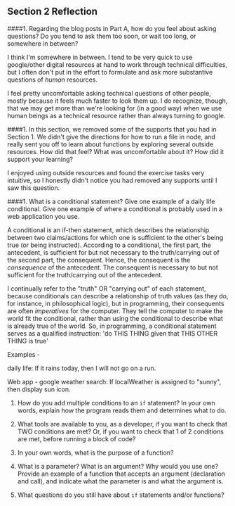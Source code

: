 ## Section 2 Reflection

####1. Regarding the blog posts in Part A, how do you feel about asking questions? Do you tend to ask them too soon, or wait too long, or somewhere in between?

I think I'm somewhere in between. I tend to be very quick to use google/other digital resources at hand to work through technical difficulties, but I often don't put in the effort to formulate and ask more substantive questions of *human* resources.

I feel pretty uncomfortable asking technical questions of other people, mostly because it feels much faster to look them up. I do recognize, though, that we may get more than we're looking for (in a good way) when we use human beings as a technical resource rather than always turning to google.

####1. In this section, we removed some of the supports that you had in Section 1. We didn't give the directions for how to run a file in node, and really sent you off to learn about functions by exploring several outside resources. How did that feel? What was uncomfortable about it? How did it support your learning?

I enjoyed using outside resources and found the exercise tasks very intuitive, so I honestly didn't notice you had removed any supports until I saw this question.

####1. What is a conditional statement? Give one example of a daily life conditional. Give one example of where a conditional is probably used in a web application you use.

A conditional is an if-then statement, which describes the relationship between two claims/actions for which one is sufficient to the other's being true (or being instructed). According to a conditional, the first part, the antecedent, is sufficient for but not necessary to the truth/carrying out of the second part, the consequent. Hence, the consequent is the *consequence* of the antecedent. The consequent is necessary to but not sufficient for the truth/carrying out of the antecedent.

I continually refer to the "truth" OR "carrying out" of each statement, because
conditionals can describe a relationship of truth values (as they do, for instance, in philosophical logic),
but in programming, their consequents are often *imperatives* for the computer. They tell the computer to make the world fit the conditional, rather than using the conditional to describe what is already true of the world. So, in programming, a conditional statement serves as a qualified instruction: 'do THIS THING given that THIS OTHER THING is true'

Examples -

daily life:
If it rains today, then I will not go on a run.

Web app - google weather search:
If localWeather is assigned to "sunny", then display sun icon.


1. How do you add multiple conditions to an `if` statement? In your own words, explain how the program reads them and determines what to do.


1. What tools are available to you, as a developer, if you want to check that TWO conditions are met? Or, if you want to check that 1 of 2 conditions are met, before running a block of code?

1. In your own words, what is the purpose of a function?

1. What is a parameter? What is an argument? Why would you use one? Provide an example of a function that accepts an argument (declaration and call), and indicate what the parameter is and what the argument is.

1. What questions do you still have about `if` statements and/or functions?
